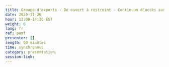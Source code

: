 ```yaml
---
title: Groupe d'experts - De ouvert à restreint - Continuum d'accès aux données de Statistique Canada
date: 2020-11-26
hour: 13:00-14:30 EST
weight: 6
lang: fr
ref: pumf
presenter: []
length: 90 minutes
time: synchronous
category: presentation
session-link:
---
```

